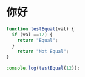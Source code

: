 # 你好

```javascript
function testEqual(val) {
  if (val ==12) { 
    return "Equal";
  }
    return "Not Equal";
}

console.log(testEqual(12));
```
